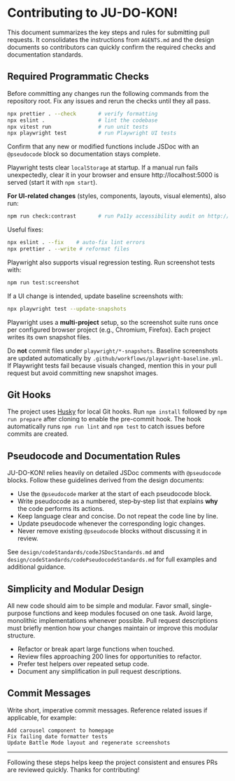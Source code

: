 # Contributing to JU-DO-KON!

This document summarizes the key steps and rules for submitting pull requests.
It consolidates the instructions from `AGENTS.md` and the design documents so
contributors can quickly confirm the required checks and documentation
standards.

## Required Programmatic Checks

Before committing any changes run the following commands from the repository
root. Fix any issues and rerun the checks until they all pass.

```bash
npx prettier . --check       # verify formatting
npx eslint .                 # lint the codebase
npx vitest run               # run unit tests
npx playwright test          # run Playwright UI tests
```

Confirm that any new or modified functions include JSDoc with an `@pseudocode` block so documentation stays complete.

Playwright tests clear `localStorage` at startup. If a manual run fails unexpectedly, clear it in your browser and ensure http://localhost:5000 is served (start it with `npm start`).

**For UI-related changes** (styles, components, layouts, visual elements), also run:

```bash
npm run check:contrast       # run Pa11y accessibility audit on http://localhost:5000 (requires the dev server to be running)
```

Useful fixes:

```bash
npx eslint . --fix    # auto-fix lint errors
npx prettier . --write # reformat files
```

Playwright also supports visual regression testing. Run screenshot tests with:

```bash
npm run test:screenshot
```

If a UI change is intended, update baseline screenshots with:

```bash
npx playwright test --update-snapshots
```

Playwright uses a **multi-project** setup, so the screenshot suite runs once per
configured browser project (e.g., Chromium, Firefox). Each project writes its
own snapshot files.

Do **not** commit files under `playwright/*-snapshots`. Baseline screenshots are
updated automatically by `.github/workflows/playwright-baseline.yml`. If Playwright tests fail because visuals changed, mention this in your pull request but
avoid committing new snapshot images.

## Git Hooks

The project uses [Husky](https://typicode.github.io/husky) for local Git hooks.
Run `npm install` followed by `npm run prepare` after cloning to enable the
pre-commit hook. The hook automatically runs `npm run lint` and `npm test` to
catch issues before commits are created.

## Pseudocode and Documentation Rules

JU-DO-KON! relies heavily on detailed JSDoc comments with `@pseudocode`
blocks. Follow these guidelines derived from the design documents:

- Use the `@pseudocode` marker at the start of each pseudocode block.
- Write pseudocode as a numbered, step‑by‑step list that explains **why** the
  code performs its actions.
- Keep language clear and concise. Do not repeat the code line by line.
- Update pseudocode whenever the corresponding logic changes.
- Never remove existing `@pseudocode` blocks without discussing it in review.

See `design/codeStandards/codeJSDocStandards.md` and
`design/codeStandards/codePseudocodeStandards.md` for full examples and
additional guidance.

## Simplicity and Modular Design

All new code should aim to be simple and modular. Favor small,
single-purpose functions and keep modules focused on one task. Avoid
large, monolithic implementations whenever possible.
Pull request descriptions must briefly mention how your changes maintain or improve this modular structure.

- Refactor or break apart large functions when touched.
- Review files approaching 200 lines for opportunities to refactor.
- Prefer test helpers over repeated setup code.
- Document any simplification in pull request descriptions.

## Commit Messages

Write short, imperative commit messages. Reference related issues if
applicable, for example:

```
Add carousel component to homepage
Fix failing date formatter tests
Update Battle Mode layout and regenerate screenshots
```

---

Following these steps helps keep the project consistent and ensures PRs are
reviewed quickly. Thanks for contributing!
